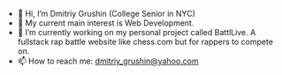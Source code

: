 - 👋 Hi, I’m Dmitriy Grushin (College Senior in NYC) 
- 👀 My current main interest is Web Development.
- 🌱 I’m currently working on my personal project called BattlLive. A fullstack rap battle website like chess.com but for rappers to compete on.
- 📫 How to reach me: dmitriy_grushin@yahoo.com

<!---
dmitriygrushin/dmitriygrushin is a ✨ special ✨ repository because its `README.md` (this file) appears on your GitHub profile.
You can click the Preview link to take a look at your changes.
--->
